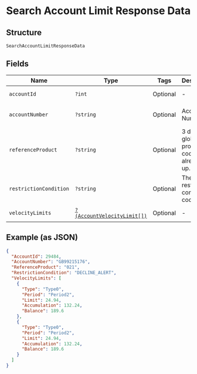
# Search Account Limit Response Data

## Structure

`SearchAccountLimitResponseData`

## Fields

| Name | Type | Tags | Description | Getter | Setter |
|  --- | --- | --- | --- | --- | --- |
| `accountId` | `?int` | Optional | - | getAccountId(): ?int | setAccountId(?int accountId): void |
| `accountNumber` | `?string` | Optional | Account Number | getAccountNumber(): ?string | setAccountNumber(?string accountNumber): void |
| `referenceProduct` | `?string` | Optional | 3 digit Shell global fuel product code, if already set up. | getReferenceProduct(): ?string | setReferenceProduct(?string referenceProduct): void |
| `restrictionCondition` | `?string` | Optional | The restriction condition code. | getRestrictionCondition(): ?string | setRestrictionCondition(?string restrictionCondition): void |
| `velocityLimits` | [`?(AccountVelocityLimit[])`](../../doc/models/account-velocity-limit.md) | Optional | - | getVelocityLimits(): ?array | setVelocityLimits(?array velocityLimits): void |

## Example (as JSON)

```json
{
  "AccountId": 29484,
  "AccountNumber": "GB99215176",
  "ReferenceProduct": "021",
  "RestrictionCondition": "DECLINE_ALERT",
  "VelocityLimits": [
    {
      "Type": "Type0",
      "Period": "Period2",
      "Limit": 24.94,
      "Accumulation": 132.24,
      "Balance": 189.6
    },
    {
      "Type": "Type0",
      "Period": "Period2",
      "Limit": 24.94,
      "Accumulation": 132.24,
      "Balance": 189.6
    }
  ]
}
```

